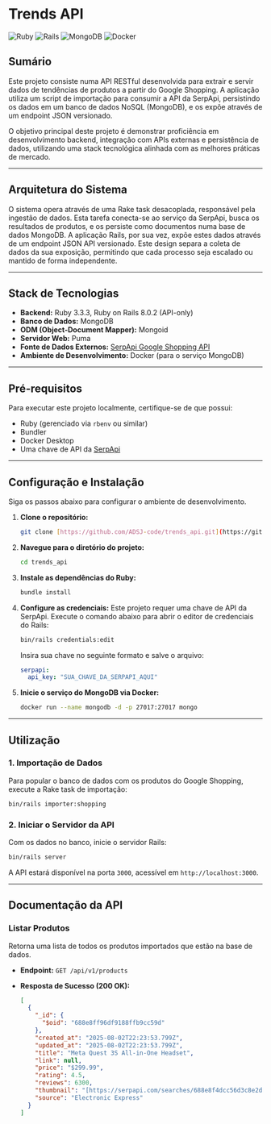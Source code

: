 # Trends API

![Ruby](https://img.shields.io/badge/Ruby-3.3.3-CC342D.svg?style=for-the-badge&logo=ruby)
![Rails](https://img.shields.io/badge/Rails-8.0.2-D30001.svg?style=for-the-badge&logo=rubyonrails)
![MongoDB](https://img.shields.io/badge/MongoDB-4.7.1-47A248.svg?style=for-the-badge&logo=mongodb)
![Docker](https://img.shields.io/badge/Docker-20.10.21-2496ED.svg?style=for-the-badge&logo=docker)

## Sumário

Este projeto consiste numa API RESTful desenvolvida para extrair e servir dados de tendências de produtos a partir do Google Shopping. A aplicação utiliza um script de importação para consumir a API da SerpApi, persistindo os dados em um banco de dados NoSQL (MongoDB), e os expõe através de um endpoint JSON versionado.

O objetivo principal deste projeto é demonstrar proficiência em desenvolvimento backend, integração com APIs externas e persistência de dados, utilizando uma stack tecnológica alinhada com as melhores práticas de mercado.

---

## Arquitetura do Sistema

O sistema opera através de uma Rake task desacoplada, responsável pela ingestão de dados. Esta tarefa conecta-se ao serviço da SerpApi, busca os resultados de produtos, e os persiste como documentos numa base de dados MongoDB. A aplicação Rails, por sua vez, expõe estes dados através de um endpoint JSON API versionado. Este design separa a coleta de dados da sua exposição, permitindo que cada processo seja escalado ou mantido de forma independente.

---

## Stack de Tecnologias

* **Backend:** Ruby 3.3.3, Ruby on Rails 8.0.2 (API-only)
* **Banco de Dados:** MongoDB
* **ODM (Object-Document Mapper):** Mongoid
* **Servidor Web:** Puma
* **Fonte de Dados Externos:** [SerpApi Google Shopping API](https://serpapi.com/)
* **Ambiente de Desenvolvimento:** Docker (para o serviço MongoDB)

---

## Pré-requisitos

Para executar este projeto localmente, certifique-se de que possui:
* Ruby (gerenciado via `rbenv` ou similar)
* Bundler
* Docker Desktop
* Uma chave de API da [SerpApi](https://serpapi.com/)

---

## Configuração e Instalação

Siga os passos abaixo para configurar o ambiente de desenvolvimento.

1.  **Clone o repositório:**
    ```bash
    git clone [https://github.com/ADSJ-code/trends_api.git](https://github.com/ADSJ-code/trends_api.git)
    ```

2.  **Navegue para o diretório do projeto:**
    ```bash
    cd trends_api
    ```

3.  **Instale as dependências do Ruby:**
    ```bash
    bundle install
    ```

4.  **Configure as credenciais:**
    Este projeto requer uma chave de API da SerpApi. Execute o comando abaixo para abrir o editor de credenciais do Rails:
    ```bash
    bin/rails credentials:edit
    ```
    Insira sua chave no seguinte formato e salve o arquivo:
    ```yaml
    serpapi:
      api_key: "SUA_CHAVE_DA_SERPAPI_AQUI"
    ```

5.  **Inicie o serviço do MongoDB via Docker:**
    ```bash
    docker run --name mongodb -d -p 27017:27017 mongo
    ```

---

## Utilização

### 1. Importação de Dados
Para popular o banco de dados com os produtos do Google Shopping, execute a Rake task de importação:
```bash
bin/rails importer:shopping
```

### 2. Iniciar o Servidor da API
Com os dados no banco, inicie o servidor Rails:
```bash
bin/rails server
```
A API estará disponível na porta `3000`, acessível em `http://localhost:3000`.

---

## Documentação da API

### Listar Produtos

Retorna uma lista de todos os produtos importados que estão na base de dados.

* **Endpoint:** `GET /api/v1/products`
* **Resposta de Sucesso (200 OK):**

    ```json
    [
      {
        "_id": {
          "$oid": "688e8ff96df9188ffb9cc59d"
        },
        "created_at": "2025-08-02T22:23:53.799Z",
        "updated_at": "2025-08-02T22:23:53.799Z",
        "title": "Meta Quest 3S All-in-One Headset",
        "link": null,
        "price": "$299.99",
        "rating": 4.5,
        "reviews": 6300,
        "thumbnail": "[https://serpapi.com/searches/688e8f4dcc56d3c8e2d0fded/images/](https://serpapi.com/searches/688e8f4dcc56d3c8e2d0fded/images/)...",
        "source": "Electronic Express"
      }
    ]